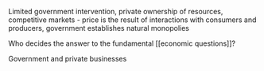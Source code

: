 Limited government intervention, private ownership of resources, competitive markets - price is the result of interactions with consumers and producers, government establishes natural monopolies 

Who decides the answer to the fundamental [[economic questions]]? 

Government and private businesses 